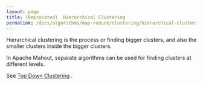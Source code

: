 ```yaml
---
layout: page
title: (Deprecated)  Hierarchical Clustering
permalink: /docs/algorithms/map-reduce/clustering/hierarchical-clustering/
---
```

Hierarchical clustering is the process or finding bigger clusters, and also
the smaller clusters inside the bigger clusters.

In Apache Mahout, separate algorithms can be used for finding clusters at
different levels. 

See [Top Down Clustering](https://cwiki.apache.org/confluence/display/MAHOUT/Top+Down+Clustering)
.

